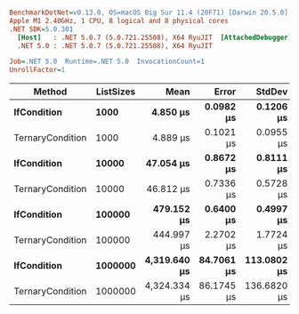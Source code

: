 ``` ini

BenchmarkDotNet=v0.13.0, OS=macOS Big Sur 11.4 (20F71) [Darwin 20.5.0]
Apple M1 2.40GHz, 1 CPU, 8 logical and 8 physical cores
.NET SDK=5.0.301
  [Host]   : .NET 5.0.7 (5.0.721.25508), X64 RyuJIT  [AttachedDebugger]
  .NET 5.0 : .NET 5.0.7 (5.0.721.25508), X64 RyuJIT

Job=.NET 5.0  Runtime=.NET 5.0  InvocationCount=1  
UnrollFactor=1  

```
|           Method | ListSizes |         Mean |      Error |      StdDev |
|----------------- |---------- |-------------:|-----------:|------------:|
|      **IfCondition** |      **1000** |     **4.850 μs** |  **0.0982 μs** |   **0.1206 μs** |
| TernaryCondition |      1000 |     4.889 μs |  0.1021 μs |   0.0955 μs |
|      **IfCondition** |     **10000** |    **47.054 μs** |  **0.8672 μs** |   **0.8111 μs** |
| TernaryCondition |     10000 |    46.812 μs |  0.7336 μs |   0.5728 μs |
|      **IfCondition** |    **100000** |   **479.152 μs** |  **0.6400 μs** |   **0.4997 μs** |
| TernaryCondition |    100000 |   444.997 μs |  2.2702 μs |   1.7724 μs |
|      **IfCondition** |   **1000000** | **4,319.640 μs** | **84.7061 μs** | **113.0802 μs** |
| TernaryCondition |   1000000 | 4,324.334 μs | 86.1745 μs | 136.6820 μs |
